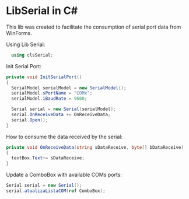 # LibSerial in C#
This lib was created to facilitate the consumption of serial port data from WinForms.

Using Lib Serial:
```C#
  using clsSerial;
```

Init Serial Port:
```C#
private void InitSerialPort()
{
  SerialModel serialModel = new SerialModel();
  serialModel.sPortName = "COMx";
  serialModel.iBaudRate = 9600;

  Serial serial = new Serial(serialModel);
  serial.OnReceiveData += OnReceiveData;
  serial.Open();
}
```

How to consume the data received by the serial:
```C#
private void OnReceiveData(string sDataReceive, byte[] bDataReceive)
{
  textBox.Text+= sDataReceive;
}
```

Update a ComboBox with available COMs ports:
```C#
Serial serial = new Serial();
serial.atualizaListaCOM(ref ComboBox);
```

